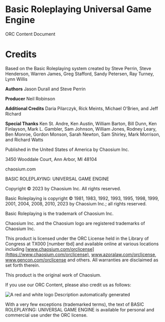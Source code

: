 # Basic Roleplaying Universal Game Engine

ORC Content Document

# Credits

Based on the Basic Roleplaying system created by Steve Perrin, Steve Henderson, Warren James, Greg Stafford, Sandy Petersen, Ray Turney, Lynn Willis

**Authors** Jason Durall and Steve Perrin

**Producer** Neil Robinson

**Additional Credits** Daria Pilarczyk, Rick Meints, Michael O’Brien, and Jeff Richard

**Special Thanks** Ken St. Andre, Ken Austin, William Barton, Bill Dunn, Ken Finlayson, Mark L. Gambler, Sam Johnson, William Jones, Rodney Leary, Ben Monroe, Gordon Monson, Sarah Newton, Sam Shirley, Mark Morrison, and Richard Watts

Published in the United States of America by Chaosium Inc.

3450 Wooddale Court, Ann Arbor, MI 48104

chaosium.com

BASIC ROLEPLAYING: UNIVERSAL GAME ENGINE

Copyright © 2023 by Chaosium Inc. All rights reserved.

Basic Roleplaying is copyright © 1981, 1983, 1992, 1993, 1995, 1998, 1999, 2001, 2004, 2008, 2010, 2023 by Chaosium Inc.; all rights reserved.

Basic Roleplaying is the trademark of Chaosium Inc.

Chaosium Inc. and the Chaosium logo are registered trademarks of Chaosium Inc.

This product is licensed under the ORC License held in the Library of Congress at TX000 [number tbd] and available online at various locations including [www.chaosium.com/orclicense](https://www.chaosium.com/orclicense), www.azoralaw.com/orclicense, www.gencon.com/orclicense and others. All warranties are disclaimed as set forth therein.

This product is the original work of Chaosium.

If you use our ORC Content, please also credit us as follows:

![A red and white logo Description automatically generated](https://raw.githubusercontent.com/raleel/basic-roleplaying-UGE/main/BRP-UGE-Logo.png)

With a very few exceptions (trademarked terms), the text of BASIC ROLEPLAYING: UNIVERSAL GAME ENGINE is available for personal and commercial use under the ORC license.